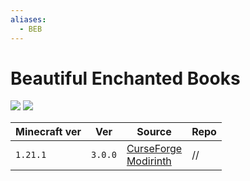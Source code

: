```yaml
---
aliases:
  - BEB
---
```


# Beautiful Enchanted Books

![](https://www.bisecthosting.com/images/CF/Beautiful_Enchanted_Books/BH_BEB_header.webp)
![](https://media.forgecdn.net/attachments/801/151/lupinyt_-2.jpg)

| Minecraft ver | Ver     | Source                                                                                                                                                              | Repo |
| ------------- | ------- | ------------------------------------------------------------------------------------------------------------------------------------------------------------------- | ---- |
| `1.21.1`      | `3.0.0` | [CurseForge](https://www.curseforge.com/minecraft/texture-packs/beautiful-enchanted-books)<br>[Modirinth](https://modrinth.com/resourcepack/beautiful-enchanted-books) | //   |
